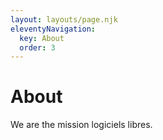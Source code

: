 ```yaml
---
layout: layouts/page.njk
eleventyNavigation:
  key: About
  order: 3
---
```

# About

We are the mission logiciels libres.
